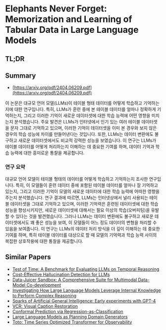 # Elephants Never Forget: Memorization and Learning of Tabular Data in Large Language Models
## TL;DR
## Summary
- [https://arxiv.org/pdf/2404.06209.pdf](https://arxiv.org/pdf/2404.06209.pdf)

이 논문은 대규모 언어 모델(LLMs)이 테이블 형태 데이터를 어떻게 학습하고 기억하는지에 대한 연구입니다. 특히, LLMs가 훈련 중에 본 테이블 데이터를 얼마나 정확하게 기억하는지, 그리고 이러한 기억이 새로운 데이터셋에 대한 학습 능력에 어떤 영향을 미치는지 분석했습니다. 주요 발견은 LLMs가 인터넷에서 인기 있는 여러 테이블 데이터셋을 문자 그대로 기억하고 있으며, 이러한 기억이 데이터셋을 이미 본 경우와 보지 않은 경우의 학습 성능에 차이를 만들어낸다는 것입니다. 또한, LLMs는 데이터 변환에도 불구하고 새로운 데이터셋에서도 비교적 강력한 성능을 보였습니다. 이 연구는 LLMs가 테이블 데이터를 어떻게 처리하는지 이해하는 데 중요한 기여를 하며, 데이터 기억과 학습 능력에 대한 흥미로운 통찰을 제공합니다.

### 연구 요약

대규모 언어 모델이 테이블 형태의 데이터를 어떻게 학습하고 기억하는지 조사한 연구입니다. 특히, 이 모델들이 훈련 데이터 중에 포함된 테이블 데이터를 얼마나 잘 기억하고 있는지, 그리고 이러한 기억이 모델의 새로운 데이터에 대한 학습 능력에 어떠한 영향을 주는지 분석했습니다. 연구 결과에 따르면, LLMs는 인터넷상에서 널리 사용되는 테이블 데이터셋을 그대로 기억하고 있으며, 이러한 기억력은 훈련된 데이터셋에 대한 학습 성능을 향상시키지만, 새로운 데이터셋에 대해서는 필요 이상의 학습(오버피팅)을 유발할 수 있다는 것을 발견했습니다. 그러나 LLMs는 데이터 변환에도 불구하고 새로운 데이터셋에서도 꽤 좋은 성능을 보여, 이 모델들이 어느 정도 데이터의 변형을 처리할 수 있음을 보여줍니다. 이 연구는 LLMs의 데이터 처리 방식을 더 깊이 이해하는 데 중요한 기여를 하며, 특히 테이블 데이터를 대상으로 할 때 모델의 기억력과 학습 능력 사이의 복잡한 상호작용에 대한 통찰을 제공합니다.

## Similar Papers
- [Test of Time: A Benchmark for Evaluating LLMs on Temporal Reasoning](2406.09170.md)
- [Cost-Effective Hallucination Detection for LLMs](2407.21424.md)
- [Data-Juicer Sandbox: A Comprehensive Suite for Multimodal Data-Model Co-development](2407.11784.md)
- [Investigating How Large Language Models Leverage Internal Knowledge to Perform Complex Reasoning](2406.19502.md)
- [Sparks of Artificial General Intelligence: Early experiments with GPT-4](2303.12712.md)
- [VCR: Visual Caption Restoration](2406.06462.md)
- [Conformal Prediction via Regression-as-Classification](2404.08168.md)
- [Large Language Models as Planning Domain Generators](2405.06650.md)
- [Toto: Time Series Optimized Transformer for Observability](2407.07874.md)
